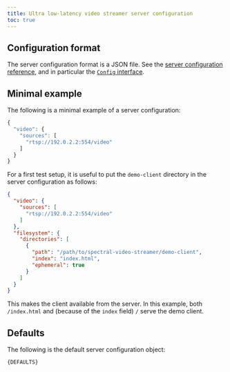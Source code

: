 ```yaml
---
title: Ultra low-latency video streamer server configuration
toc: true
---
```


## Configuration format

The server configuration format is a JSON file. See the [server configuration reference](../../ServerConfigSpec/README.md),
and in particular the [`Config` interface](ServerConfigSpec/interfaces/Config.md).


## Minimal example

The following is a minimal example of a server configuration:

```javascript
{
  "video": {
    "sources": [
      "rtsp://192.0.2.2:554/video"
    ]
  }
}
```

For a first test setup, it is useful to put the `demo-client` directory in the server configuration as follows:
```json
{
  "video": {
    "sources": [
      "rtsp://192.0.2.2:554/video"
    ]
  },
  "filesystem": {
    "directories": [
      {
        "path": "/path/to/spectral-video-streamer/demo-client",
        "index": "index.html",
        "ephemeral": true
      }
    ]
  }
}
```

This makes the client available from the server. In this example, both `/index.html` and (because of the `index` field)
`/` serve the demo client.


## Defaults

The following is the default server configuration object:

```javascript
{DEFAULTS}
```

